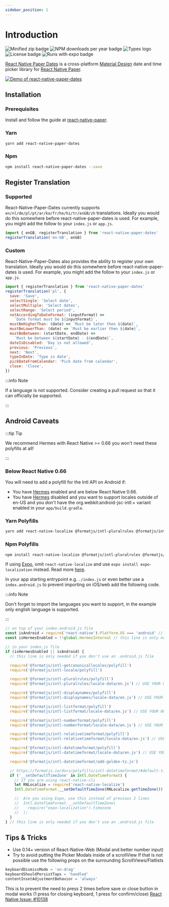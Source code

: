 ```yaml
---
sidebar_position: 1
---
```


# Introduction

![Minified zip badge](https://badgen.net/bundlephobia/minzip/react-native-paper-dates)
![NPM downloads per year badge](https://badgen.net/npm/dy/react-native-paper-dates)
![Types logo](https://badgen.net/npm/types/react-native-paper-dates)
![License badge](https://badgen.net/npm/license/react-native-paper-dates)
![Runs with expo badge](https://img.shields.io/badge/Runs%20with%20Expo-4630EB.svg?style=flat-square&logo=EXPO&labelColor=f3f3f3&logoColor=000)

[React Native Paper Dates](https://github.com/web-ridge/react-native-paper-dates) is a cross-platform [Material Design](https://m3.material.io/) date and time picker library for [React Native Paper](https://reactnativepaper.com/).

[![Demo of react-native-paper-dates](https://github.com/web-ridge/react-native-paper-dates/assets/7604441/c1ae6c92-94a6-43f8-90b0-8f21c20fd4e9)](https://www.youtube.com/watch?v=SHhQU2doTug)

## Installation

### Prerequisites

Install and follow the guide at [react-native-paper](https://callstack.github.io/react-native-paper/getting-started.html).

### Yarn

```bash
yarn add react-native-paper-dates
```

### Npm

```bash
npm install react-native-paper-dates --save
```

## Register Translation

### Supported

React-Native-Paper-Dates currently supports `en/nl/de/pl/pt/ar/ko/fr/he/hi/tr/enGB/zh` translations. Ideally you would do this somewhere before react-native-paper-dates is used. For example, you might add the follow to your `index.js` or `app.js`.

```javascript
import { enGB, registerTranslation } from 'react-native-paper-dates'
registerTranslation('en-GB', enGB)
```

### Custom

React-Native-Paper-Dates also provides the ability to register your own translation. Ideally you would do this somewhere before react-native-paper-dates is used. For example, you might add the follow to your `index.js` or `app.js`.

```javascript
import { registerTranslation } from 'react-native-paper-dates'
registerTranslation('pl', {
  save: 'Save',
  selectSingle: 'Select date',
  selectMultiple: 'Select dates',
  selectRange: 'Select period',
  notAccordingToDateFormat: (inputFormat) =>
    `Date format must be ${inputFormat}`,
  mustBeHigherThan: (date) => `Must be later then ${date}`,
  mustBeLowerThan: (date) => `Must be earlier then ${date}`,
  mustBeBetween: (startDate, endDate) =>
    `Must be between ${startDate} - ${endDate}`,
  dateIsDisabled: 'Day is not allowed',
  previous: 'Previous',
  next: 'Next',
  typeInDate: 'Type in date',
  pickDateFromCalendar: 'Pick date from calendar',
  close: 'Close',
})
```

:::info Note

If a language is not supported. Consider creating a pull request so that it can officially be supported.

:::

## Android Caveats

:::tip Tip

We recommend Hermes with React Native >= 0.66 you won't need these polyfills at all!

:::

### Below React Native 0.66

You will need to add a polyfill for the Intl API on Android if:

- You have [Hermes](https://github.com/facebook/hermes/issues/23) enabled and are below React Native 0.66.
- You have [Hermes](https://github.com/facebook/hermes/issues/23) disabled and you want to support locales outside of en-US and you don't have the org.webkit:android-jsc-intl:+ variant enabled in your `app/build.gradle`.

### Yarn Polyfills

```bash
yarn add react-native-localize @formatjs/intl-pluralrules @formatjs/intl-getcanonicallocales @formatjs/intl-listformat @formatjs/intl-displaynames @formatjs/intl-locale @formatjs/intl-datetimeformat @formatjs/intl-numberformat @formatjs/intl-relativetimeformat
```

### Npm Polyfills

```bash
npm install react-native-localize @formatjs/intl-pluralrules @formatjs/intl-getcanonicallocales @formatjs/intl-listformat @formatjs/intl-displaynames @formatjs/intl-locale @formatjs/intl-datetimeformat @formatjs/intl-numberformat @formatjs/intl-relativetimeformat --save
```

If using [Expo](https://docs.expo.dev/), omit `react-native-localize` and use `expo install expo-localization` instead. Read more [here](https://docs.expo.dev/versions/latest/sdk/localization/#installation).

In your app starting entrypoint e.g. `./index.js` or even better use a `index.android.js` to prevent importing on iOS/web add the following code.

:::info Note

Don't forget to import the languages you want to support, in the example only english language is supported.

:::

```javascript
// on top of your index.android.js file
const isAndroid = require('react-native').Platform.OS === 'android' // this line is only needed if you don't use an .android.js file
const isHermesEnabled = !!global.HermesInternal // this line is only needed if you don't use an .android.js file

// in your index.js file
if (isHermesEnabled || isAndroid) {
  // this line is only needed if you don't use an .android.js file

  require('@formatjs/intl-getcanonicallocales/polyfill')
  require('@formatjs/intl-locale/polyfill')

  require('@formatjs/intl-pluralrules/polyfill')
  require('@formatjs/intl-pluralrules/locale-data/en.js') // USE YOUR OWN LANGUAGE OR MULTIPLE IMPORTS YOU WANT TO SUPPORT

  require('@formatjs/intl-displaynames/polyfill')
  require('@formatjs/intl-displaynames/locale-data/en.js') // USE YOUR OWN LANGUAGE OR MULTIPLE IMPORTS YOU WANT TO SUPPORT

  require('@formatjs/intl-listformat/polyfill')
  require('@formatjs/intl-listformat/locale-data/en.js') // USE YOUR OWN LANGUAGE OR MULTIPLE IMPORTS YOU WANT TO SUPPORT

  require('@formatjs/intl-numberformat/polyfill')
  require('@formatjs/intl-numberformat/locale-data/en.js') // USE YOUR OWN LANGUAGE OR MULTIPLE IMPORTS YOU WANT TO SUPPORT

  require('@formatjs/intl-relativetimeformat/polyfill')
  require('@formatjs/intl-relativetimeformat/locale-data/en.js') // USE YOUR OWN LANGUAGE OR MULTIPLE IMPORTS YOU WANT TO SUPPORT

  require('@formatjs/intl-datetimeformat/polyfill')
  require('@formatjs/intl-datetimeformat/locale-data/en.js') // USE YOUR OWN LANGUAGE OR MULTIPLE IMPORTS YOU WANT TO SUPPORT

  require('@formatjs/intl-datetimeformat/add-golden-tz.js')

  // https://formatjs.io/docs/polyfills/intl-datetimeformat/#default-timezone
  if ('__setDefaultTimeZone' in Intl.DateTimeFormat) {
    // If you are using react-native-cli
    let RNLocalize = require('react-native-localize')
    Intl.DateTimeFormat.__setDefaultTimeZone(RNLocalize.getTimeZone())

    //  Are you using Expo, use this instead of previous 2 lines
    //  Intl.DateTimeFormat.__setDefaultTimeZone(
    //    require("expo-localization").timezone
    //  );
  }
} // this line is only needed if you don't use an .android.js file
```

## Tips & Tricks

- Use 0.14+ version of React-Native-Web (Modal and better number input)
- Try to avoid putting the Picker Modals inside of a scrollView If that is not possible use the following props on the surrounding ScrollViews/Flatlists

```javascript
keyboardDismissMode = 'on-drag'
keyboardShouldPersistTaps = 'handled'
contentInsetAdjustmentBehavior = 'always'
```

This is to prevent the need to press 2 times before save or close button in modal works (1 press for closing keyboard, 1 press for confirm/close) [React Native Issue: #10138](https://github.com/facebook/react-native/issues/10138)

